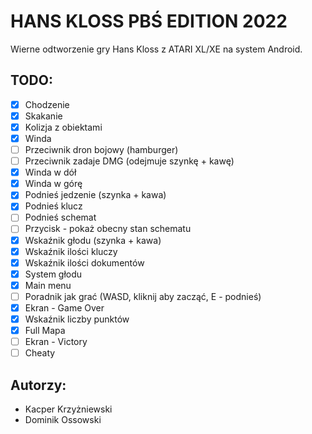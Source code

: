 # HANS KLOSS PBŚ EDITION 2022
Wierne odtworzenie gry Hans Kloss z ATARI XL/XE na system Android.

## TODO:

- [x] Chodzenie
- [x] Skakanie
- [x] Kolizja z obiektami
- [x] Winda
- [ ] Przeciwnik dron bojowy (hamburger)
- [ ] Przeciwnik zadaje DMG (odejmuje szynkę + kawę)
- [x] Winda w dół
- [x] Winda w górę
- [x] Podnieś jedzenie (szynka + kawa)
- [x] Podnieś klucz
- [ ] Podnieś schemat
- [ ] Przycisk - pokaż obecny stan schematu
- [x] Wskaźnik głodu (szynka + kawa)
- [x] Wskaźnik ilości kluczy
- [x] Wskaźnik ilości dokumentów
- [x] System głodu
- [x] Main menu
- [ ] Poradnik jak grać (WASD, kliknij aby zacząć, E - podnieś)
- [x] Ekran - Game Over
- [x] Wskaźnik liczby punktów
- [x] Full Mapa
- [ ] Ekran - Victory
- [ ] Cheaty

## Autorzy:
- Kacper Krzyżniewski
- Dominik Ossowski
